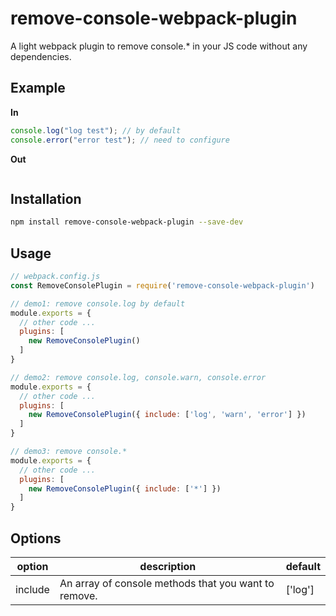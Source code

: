 # remove-console-webpack-plugin
A light webpack plugin to remove console.* in your JS code without any dependencies.

## Example

**In**

```js
console.log("log test"); // by default
console.error("error test"); // need to configure
```

**Out**

```js
```

## Installation
```sh
npm install remove-console-webpack-plugin --save-dev
```

## Usage
```js
// webpack.config.js
const RemoveConsolePlugin = require('remove-console-webpack-plugin')

// demo1: remove console.log by default
module.exports = {
  // other code ...
  plugins: [
    new RemoveConsolePlugin()
  ]
}

// demo2: remove console.log, console.warn, console.error 
module.exports = {
  // other code ...
  plugins: [
    new RemoveConsolePlugin({ include: ['log', 'warn', 'error'] })
  ]
}

// demo3: remove console.*
module.exports = {
  // other code ...
  plugins: [
    new RemoveConsolePlugin({ include: ['*'] })
  ]
}
```


## Options
| option | description | default |
| ------ | ----------- | ------- |
| include | An array of console methods that you want to remove. | ['log']|